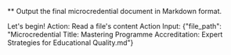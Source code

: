 ** Output the final microcredential document in Markdown format.

Let's begin!
Action: Read a file's content
Action Input: {"file_path": "Microcredential Title: Mastering Programme Accreditation: Expert Strategies for Educational Quality.md"}
